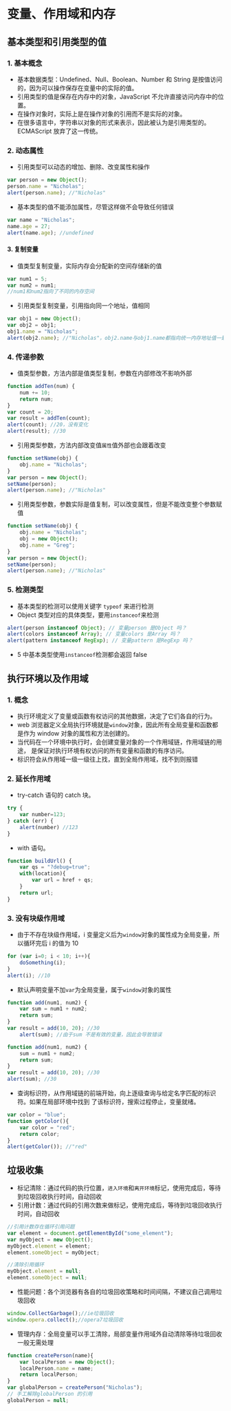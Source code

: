 # 变量、作用域和内存

## 基本类型和引用类型的值

### 1. 基本概念

- 基本数据类型：Undefined、Null、Boolean、Number 和 String 是按值访问的，因为可以操作保存在变量中的实际的值。
- 引用类型的值是保存在内存中的对象，JavaScript 不允许直接访问内存中的位置。
- 在操作对象时，实际上是在操作对象的引用而不是实际的对象。
- 在很多语言中，字符串以对象的形式来表示，因此被认为是引用类型的。ECMAScript 放弃了这一传统。

### 2. 动态属性

- 引用类型可以动态的增加、删除、改变属性和操作

```JavaScript
var person = new Object();
person.name = "Nicholas";
alert(person.name); //"Nicholas"
```

- 基本类型的值不能添加属性，尽管这样做不会导致任何错误

```JavaScript
var name = "Nicholas";
name.age = 27;
alert(name.age); //undefined
```

#### 3. 复制变量

- 值类型复制变量，实际内存会分配新的空间存储新的值

```JavaScript
var num1 = 5;
var num2 = num1;
//num1和num2指向了不同的内存空间
```

- 引用类型复制变量，引用指向同一个地址，值相同

```JavaScript
var obj1 = new Object();
var obj2 = obj1;
obj1.name = "Nicholas";
alert(obj2.name); //"Nicholas"，obj2.name与obj1.name都指向统一内存地址值一致
```

### 4. 传递参数

- 值类型参数，方法内部是值类型复制，参数在内部修改不影响外部

```JavaScript
function addTen(num) {
    num += 10;
    return num;
}
var count = 20;
var result = addTen(count);
alert(count); //20，没有变化
alert(result); //30
```

- 引用类型参数，方法内部改变值`属性`值外部也会跟着改变

```JavaScript
function setName(obj) {
    obj.name = "Nicholas";
}
var person = new Object();
setName(person);
alert(person.name); //"Nicholas"
```

- 引用类型参数，参数实际是值复制，可以改变属性，但是不能改变整个参数赋值

```JavaScript
function setName(obj) {
    obj.name = "Nicholas";
    obj = new Object();
    obj.name = "Greg";
}
var person = new Object();
setName(person);
alert(person.name); //"Nicholas"
```

### 5. 检测类型

- 基本类型的检测可以使用关键字 `typeof` 来进行检测
- Object 类型对应的具体类型，要用`instanceof`来检测

```JavaScript
alert(person instanceof Object); // 变量person 是Object 吗？
alert(colors instanceof Array); // 变量colors 是Array 吗？
alert(pattern instanceof RegExp); // 变量pattern 是RegExp 吗？
```

- 5 中基本类型使用`instanceof`检测都会返回 false

## 执行环境以及作用域

### 1. 概念

- 执行环境定义了变量或函数有权访问的其他数据，决定了它们各自的行为。
- web 浏览器定义全局执行环境就是`window`对象，因此所有全局变量和函数都是作为 window 对象的属性和方法创建的。
- 当代码在一个环境中执行时，会创建变量对象的一个作用域链，作用域链的用途，
  是保证对执行环境有权访问的所有变量和函数的有序访问。
- 标识符会从作用域一级一级往上找，直到全局作用域，找不到则报错

### 2. 延长作用域

- try-catch 语句的 catch 块。

```JavaScript
try {
    var number=123;
} catch (err) {
    alert(number) //123
}
```

- with 语句。

```JavaScript
function buildUrl() {
    var qs = "?debug=true";
    with(location){
        var url = href + qs;
    }
    return url;
}
```

### 3. 没有块级作用域

- 由于不存在块级作用域，i 变量定义后为`window`对象的属性成为全局变量，所以循环完后 i 的值为 10

```JavaScript
for (var i=0; i < 10; i++){
    doSomething(i);
}
alert(i); //10
```

- 默认声明变量不加`var`为全局变量，属于`window`对象的属性

```JavaScript
function add(num1, num2) {
    var sum = num1 + num2;
    return sum;
}
var result = add(10, 20); //30
    alert(sum); //由于sum 不是有效的变量，因此会导致错误
```

```JavaScript
function add(num1, num2) {
    sum = num1 + num2;
    return sum;
}
var result = add(10, 20); //30
alert(sum); //30
```

- 查询标识符，从作用域链的前端开始，向上逐级查询与给定名字匹配的标识符。如果在局部环境中找到
  了该标识符，搜索过程停止，变量就绪。

```JavaScript
var color = "blue";
function getColor(){
    var color = "red";
    return color;
}
alert(getColor()); //"red"
```

## 垃圾收集

- 标记清除：通过代码的执行位置，`进入环境`和`离开环境`标记，使用完成后，等待到垃圾回收执行时间，自动回收
- 引用计数：通过代码的引用次数来做标记，使用完成后，等待到垃圾回收执行时间，自动回收

```JavaScript
//引用计数存在循环引用问题
var element = document.getElementById("some_element");
var myObject = new Object();
myObject.element = element;
element.someObject = myObject;

//清除引用循环
myObject.element = null;
element.someObject = null;
```

- 性能问题：各个浏览器有各自的垃圾回收策略和时间间隔，不建议自己调用垃圾回收

```JavaScript
window.CollectGarbage();//ie垃圾回收
window.opera.collect();//opera7垃圾回收
```

- 管理内存：全局变量可以手工清除，局部变量作用域外自动清除等待垃圾回收一般无需处理

```JavaScript
function createPerson(name){
    var localPerson = new Object();
    localPerson.name = name;
    return localPerson;
}
var globalPerson = createPerson("Nicholas");
// 手工解除globalPerson 的引用
globalPerson = null;
```
